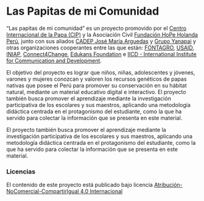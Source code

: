 Las Papitas de mi Comunidad
=======

“Las papitas de mi comunidad” es un proyecto promovido
por el [Centro Internacional de la Papa (CIP)](http://www.cipotato.org)
y la Asociación Civil [Fundación HoPe Holanda Perú](http://www.hopeperu.org),
junto con sus aliados [CADEP José María Arguedas]() y [Grupo Yanapai]() y otras
organizaciones cooperantes entre las que están: [FONTAGRO](), 
[USAID](), [INIAP](), [Connect4Change](www.connect4change.nl),
[Edukans Foundation](www.edukans.nl) e
[IICD - International Institute for Communication and Development](www.iicd.org).

El objetivo del proyecto es lograr que niños, niñas, adolescentes y jóvenes, varones y mujeres 
conozcan y valoren los recursos genéticos de papas nativas que posee el Perú para promover su 
conservación en su hábitat natural, mediante un material educativo digital e interactivo. El proyecto también busca promover el aprendizaje mediante la investigación participativa de los 
escolares y sus maestros, aplicando una metodología didáctica centrada en el protagonismo del 
estudiante, como la que ha servido para colectar la información que se presenta en este material.

El proyecto también busca promover el aprendizaje mediante la investigación participativa de los 
escolares y sus maestros, aplicando una metodología didáctica centrada en el protagonismo del 
estudiante, como la que ha servido para colectar la información que se presenta en este material. 


### Licencias
El contenido de este proyecto está publicado bajo licencia
[Atribución-NoComercial-CompartirIgual 4.0 Internacional](http://creativecommons.org/licenses/by-nc-sa/4.0/deed.es)

